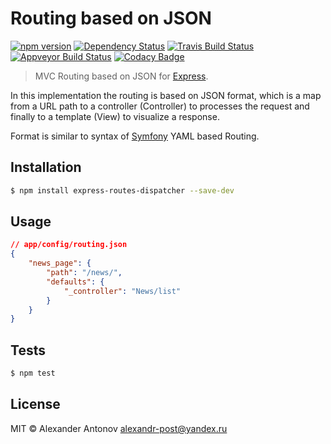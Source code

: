 Routing based on JSON
==

[![npm version][version-img]][version] [![Dependency Status][dependency-img]][dependency] [![Travis Build Status][travis-img]][travis] [![Appveyor Build Status][appveyor-img]][appveyor] [![Codacy Badge][codacy-img]][codacy]

[dependency-img]: https://david-dm.org/ahtohbi4/express-routes-dispatcher.svg
[dependency]: https://david-dm.org/ahtohbi4/express-routes-dispatcher
[version-img]: https://badge.fury.io/js/express-routes-dispatcher.svg
[version]: https://badge.fury.io/js/express-routes-dispatcher
[travis-img]: https://travis-ci.org/ahtohbi4/express-routes-dispatcher.svg?branch=master
[travis]: https://travis-ci.org/ahtohbi4/express-routes-dispatcher
[appveyor-img]: https://ci.appveyor.com/api/projects/status/0xodj7np6jghyuik/branch/master?svg=true
[appveyor]: https://ci.appveyor.com/project/ahtohbi4/express-routes-dispatcher/branch/master
[codacy-img]: https://api.codacy.com/project/badge/grade/480c7aa1737046bfa6d475082847d513
[codacy]: https://www.codacy.com/app/alexandr-post/express-routes-dispatcher

> MVC Routing based on JSON for [Express](http://expressjs.com/).

In this implementation the routing is based on JSON format, which is a map from a URL path to a controller (Controller) to processes the request and finally to a template (View) to visualize a response.

Format is similar to syntax of [Symfony](https://symfony.com/doc/3.0/book/routing.html) YAML based Routing.

Installation
--

```bash
$ npm install express-routes-dispatcher --save-dev
```

Usage
--

```json
// app/config/routing.json
{
    "news_page": {
        "path": "/news/",
        "defaults": {
            "_controller": "News/list"
        }
    }
}
```

Tests
--

```bash
$ npm test
```

License
--

MIT © Alexander Antonov <alexandr-post@yandex.ru>
